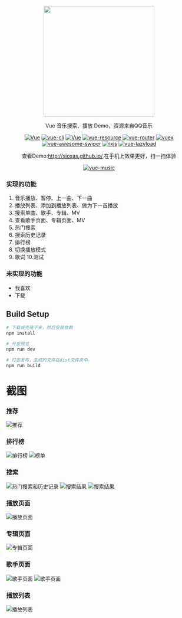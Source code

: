<p align="center"><a href="http://sioxas.github.io/" target="_blank"><img width="300"src="https://github.com/Sioxas/GitImage/raw/master/Apple_Music_Blur.png"></a></p>
<p align="center">Vue 音乐搜索、播放 Demo，资源来自QQ音乐</p>
<p align="center">
  <a href="http://sioxas.github.io/"><img src="https://img.shields.io/travis/rust-lang/rust.svg" alt="Vue"></a>
  <a href="https://github.com/vuejs/vue-cli"><img src="https://img.shields.io/badge/vue--cli-v2.4.0-blue.svg" alt="vue-cli"></a>
  <a href="https://github.com/vuejs/vue"><img src="https://img.shields.io/badge/vue-v2.0.1-blue.svg" alt="Vue"></a>
  <a href="https://github.com/pagekit/vue-resource"><img src="https://img.shields.io/badge/vue--resource-v1.0.3-blue.svg" alt="vue-resource"></a>
  <a href="https://github.com/vuejs/vue-router"><img src="https://img.shields.io/badge/vue--router-v2.1.1-blue.svg" alt="vue-router"></a>
  <a href="https://github.com/vuejs/vuex"><img src="https://img.shields.io/badge/vuex-v2.0.0-blue.svg" alt="vuex"></a>
  <a href="https://github.com/surmon-china/vue-awesome-swiper"><img src="https://img.shields.io/badge/vue--awesome--swiper-v2.2.6-blue.svg" alt="vue-awesome-swiper"></a>
  <a href="https://github.com/Reactive-Extensions/RxJS"><img src="https://img.shields.io/badge/rxjs-v5.0.2-blue.svg" alt="rxjs"></a>
  <a href="https://github.com/hilongjw/vue-lazyload"><img src="https://img.shields.io/badge/vue--lazyload-v1.0.0--rc7-yellow.svg" alt="vue-lazyload"></a>
</p>
<p align="center">查看Demo:<a href="http://sioxas.github.io/">http://sioxas.github.io/</a>,在手机上效果更好，扫一扫体验</p>
<p align="center"><a href="http://sioxas.github.io/"><img src="http://ww2.sinaimg.cn/large/6ee3e8b3gw1f9xjboxz2tj205i05fjrm.jpg" alt="vue-music"></a></p>


### 实现的功能
1. 音乐播放、暂停、上一曲、下一曲
2. 播放列表、添加到播放列表、做为下一首播放
3. 搜索单曲、歌手、专辑、MV
4. 查看歌手页面、专辑页面、MV
5. 热门搜索
6. 搜索历史记录
7. 排行榜
8. 切换播放模式
9. 歌词
10.测试

### 未实现的功能
*   我喜欢
*   下载

## Build Setup

``` bash
# 下载或克隆下来，然后安装依赖
npm install

# 开发预览
npm run dev

# 打包发布，生成的文件在dist文件夹中
npm run build
```

# 截图


### 推荐
![推荐](https://github.com/Sioxas/GitImage/raw/master/screenshot/IMG_2249.PNG)
### 排行榜
![排行榜](https://github.com/Sioxas/GitImage/raw/master/screenshot/IMG_1807.PNG)
![榜单](https://github.com/Sioxas/GitImage/raw/master/screenshot/IMG_1800.PNG)
### 搜索
![热门搜索和历史记录](https://github.com/Sioxas/GitImage/raw/master/screenshot/IMG_1808.PNG)
![搜索结果](https://github.com/Sioxas/GitImage/raw/master/screenshot/IMG_1351.PNG)
![搜索结果](https://github.com/Sioxas/GitImage/raw/master/screenshot/IMG_1591.PNG)
### 播放页面
![播放页面](https://github.com/Sioxas/GitImage/raw/master/screenshot/IMG_1352.PNG)
### 专辑页面
![专辑页面](https://github.com/Sioxas/GitImage/raw/master/screenshot/IMG_1587.PNG)
### 歌手页面
![歌手页面](https://github.com/Sioxas/GitImage/raw/master/screenshot/IMG_1588.PNG)
![歌手页面](https://github.com/Sioxas/GitImage/raw/master/screenshot/IMG_1589.PNG)
### 播放列表
![播放列表](https://github.com/Sioxas/GitImage/raw/master/screenshot/IMG_1590.PNG)
